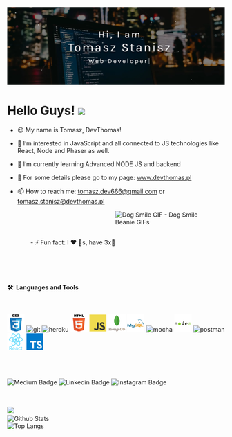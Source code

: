 <img src="https://github.com/Fremen1990/Fremen1990/blob/main/main/header.PNG" alt="DevThomas header" style="max-width: 100%;">

# Hello Guys! <img src="https://raw.githubusercontent.com/MartinHeinz/MartinHeinz/master/wave.gif" width="30px">

- 😉 My name is Tomasz, DevThomas!

- 👀 I’m interested in JavaScript and all connected to JS technologies like React, Node and Phaser as well.

- 🌱 I’m currently learning Advanced NODE JS and backend

- 🔨 For some details please go to my page: www.devthomas.pl

- 📫 How to reach me: tomasz.dev666@gmail.com or tomasz.stanisz@devthomas.pl

 <!--------------  DOG GIF ----------------->

<div style="display:flex; align-items:center; justify-content:center;">

<p  style="display: inline-block;">
- ⚡ Fun fact: I ❤️ 🐶s, have 3x🐺 
</p>
<img src="https://c.tenor.com/Llg7JPMnyaUAAAAC/dog-smile.gif" width="200" height="150px" alt="Dog Smile GIF - Dog Smile Beanie GIFs" style="max-width: 200px;">
</div>

<br>

<!--------------  LANGUAGES AND TOOL ----------------->

<summary><b><g-emoji class="g-emoji" alias="hammer_and_wrench" fallback-src="https://github.githubassets.com/images/icons/emoji/unicode/1f6e0.png">🛠️</g-emoji>&nbsp;&nbsp;Languages&nbsp;and&nbsp;Tools</b></summary>

<br>

<br>

<p align="left" dir="auto">

<img src="https://raw.githubusercontent.com/devicons/devicon/master/icons/css3/css3-original-wordmark.svg" alt="css3" width="40" height="40" style="max-width: 100%;">

<img src="https://camo.githubusercontent.com/fbfcb9e3dc648adc93bef37c718db16c52f617ad055a26de6dc3c21865c3321d/68747470733a2f2f7777772e766563746f726c6f676f2e7a6f6e652f6c6f676f732f6769742d73636d2f6769742d73636d2d69636f6e2e737667" alt="git" width="40" height="40" data-canonical-src="https://www.vectorlogo.zone/logos/git-scm/git-scm-icon.svg" style="max-width: 100%;">

<img src="https://camo.githubusercontent.com/df12cb598044a3f38efc1f45e3580558c324cf8789b79487125044eeebcc4dee/68747470733a2f2f7777772e766563746f726c6f676f2e7a6f6e652f6c6f676f732f6865726f6b752f6865726f6b752d69636f6e2e737667" alt="heroku" width="40" height="40" data-canonical-src="https://www.vectorlogo.zone/logos/heroku/heroku-icon.svg" style="max-width: 100%;">

<img src="https://raw.githubusercontent.com/devicons/devicon/master/icons/html5/html5-original-wordmark.svg" alt="html5" width="40" height="40" style="max-width: 100%;">

<img src="https://raw.githubusercontent.com/devicons/devicon/master/icons/javascript/javascript-original.svg" alt="javascript" width="40" height="40" style="max-width: 100%;">

<img src="https://raw.githubusercontent.com/devicons/devicon/master/icons/mongodb/mongodb-original-wordmark.svg" alt="mongodb" width="40" height="40" style="max-width: 100%;">

<img src="https://raw.githubusercontent.com/devicons/devicon/master/icons/mysql/mysql-original-wordmark.svg" alt="mysql" width="40" height="40" style="max-width: 100%;">

<img src="https://camo.githubusercontent.com/4253eb6921d60a216772940978dea3a0cf2113f2f29b5545720d3b5b6960e467/68747470733a2f2f7777772e766563746f726c6f676f2e7a6f6e652f6c6f676f732f6d6f6368616a732f6d6f6368616a732d69636f6e2e737667" alt="mocha" width="40" height="40" data-canonical-src="https://www.vectorlogo.zone/logos/mochajs/mochajs-icon.svg" style="max-width: 100%;">

<img src="https://raw.githubusercontent.com/devicons/devicon/master/icons/nodejs/nodejs-original-wordmark.svg" alt="nodejs" width="40" height="40" style="max-width: 100%;">

<img src="https://camo.githubusercontent.com/93b32389bf746009ca2370de7fe06c3b5146f4c99d99df65994f9ced0ba41685/68747470733a2f2f7777772e766563746f726c6f676f2e7a6f6e652f6c6f676f732f676574706f73746d616e2f676574706f73746d616e2d69636f6e2e737667" alt="postman" width="40" height="40" data-canonical-src="https://www.vectorlogo.zone/logos/getpostman/getpostman-icon.svg" style="max-width: 100%;">

<img src="https://raw.githubusercontent.com/devicons/devicon/master/icons/react/react-original-wordmark.svg" alt="react" width="40" height="40" style="max-width: 100%;">

<img src="https://raw.githubusercontent.com/devicons/devicon/master/icons/typescript/typescript-original.svg" alt="typescript" width="40" height="40" style="max-width: 100%;">

</p>

<br>
<br>

<!-- -------------------  CONTACT badges --------------------------- -->

<p dir="autp>

<!-- GMAIL  -->
<img src="https://camo.githubusercontent.com/3e95855e76da4c677487a7ab75f66c1200d1ac8a216399095c5ba79323d735d5/68747470733a2f2f696d672e736869656c64732e696f2f62616467652f2d6b616e6e613635303140676d61696c2e636f6d2d6331343433383f7374796c653d666c61742d737175617265266c6f676f3d476d61696c266c6f676f436f6c6f723d7768697465266c696e6b3d6d61696c746f3a6b616e6e613635303140676d61696c2e636f6d" alt="Gmail Badge" data-canonical-src="https://img.shields.io/badge/-kanna6501@gmail.com-c14438?style=flat-square&amp;logo=Gmail&amp;logoColor=white&amp;link=mailto:thomas.dev666@gmail.com" style="max-width: 100%;">

<!-- EMAIL -->
<img src="https://camo.githubusercontent.com/d36fc2af693188c10c058653f781de137a5991c415a57bf129a4015157cecede/68747470733a2f2f696d672e736869656c64732e696f2f62616467652f2d4061656d6d6164692d3033613537613f7374796c653d666c61742d737175617265266c6162656c436f6c6f723d303030303030266c6f676f3d4d656469756d266c696e6b3d68747470733a2f2f6d656469756d2e636f6d2f4061656d6d6164692f" alt="Medium Badge" data-canonical-src="https://img.shields.io/badge/-@aemmadi-03a57a?style=flat-square&amp;labelColor=000000&amp;logo=Medium&amp;link=https://devtyhomas.pl" style="max-width: 100%;">

<!--  LINKEDIN -->
<img src="https://camo.githubusercontent.com/1204decb3ec6e14e461f7738519cfd00508f88d25133692c28fb10ffd612e807/68747470733a2f2f696d672e736869656c64732e696f2f62616467652f2d616e6972756468656d6d6164692d626c75653f7374796c653d666c61742d737175617265266c6f676f3d4c696e6b6564696e266c6f676f436f6c6f723d7768697465266c696e6b3d68747470733a2f2f7777772e6c696e6b6564696e2e636f6d2f696e2f616e6972756468656d6d6164692f" alt="Linkedin Badge" data-canonical-src="https://img.shields.io/badge/-anirudhemmadi-blue?style=flat-square&amp;logo=Linkedin&amp;logoColor=white&amp;link=https://www.linkedin.com/in/tomasz-stanisz-85818683/" style="max-width: 100%;">

<!-- INSTAGRAM -->
<img src="https://camo.githubusercontent.com/d84c87b1b4e92d8daf81826883a75898c76662b5f7225a0994460248ec108021/68747470733a2f2f696d672e736869656c64732e696f2f62616467652f2d6b616e6e61363530312d707572706c653f7374796c653d666c61742d737175617265266c6f676f3d696e7374616772616d266c6f676f436f6c6f723d7768697465266c696e6b3d68747470733a2f2f696e7374616772616d2e636f6d2f6b616e6e61363530312f" alt="Instagram Badge" data-canonical-src="https://img.shields.io/badge/-kanna6501-purple?style=flat-square&amp;logo=instagram&amp;logoColor=white&amp;link=https://www.instagram.com/fremen1990/" style="max-width: 100%;">

</p>

<br>
<br>

<!-- WAKA TIME  - LANGUAGES ALL TIME -->

<img src="https://wakatime.com/share/@6aba690e-50f2-4ea4-84a6-3b2326a187cb/359b90f9-1190-40e1-ad86-3326d045d81a.svg" style="max-heigh=450px"/>

<br>

<img src="https://camo.githubusercontent.com/9b69ec837bfae5bc36a6c54c36be2b9a52c8ad959af71e1b26832ca1adb4567e/68747470733a2f2f6769746875622d726561646d652d73746174732e76657263656c2e6170702f6170693f757365726e616d653d61656d6d61646926636f756e745f707269766174653d747275652673686f775f69636f6e733d7472756526696e636c7564655f616c6c5f636f6d6d6974733d74727565" alt="Github Stats" data-canonical-src="https://github-readme-stats.vercel.app/api?username=aemmadi&amp;count_private=true&amp;show_icons=true&amp;include_all_commits=true" style="max-width: 100%;">

<br>

<img src="https://camo.githubusercontent.com/115260e7df0fdeadfc7c745a3af4d43145d81473908055eb470614acda37c323/68747470733a2f2f6769746875622d726561646d652d73746174732e76657263656c2e6170702f6170692f746f702d6c616e67732f3f757365726e616d653d61656d6d61646926686964653d546558266c61796f75743d636f6d70616374" alt="Top Langs" data-canonical-src="https://github-readme-stats.vercel.app/api/top-langs/?username=aemmadi&amp;hide=TeX&amp;layout=compact" style="max-width: 100%;">

<!---
Fremen1990/Fremen1990 is a ✨ special ✨ repository because its `README.md` (this file) appears on your GitHub profile.
You can click the Preview link to take a look at your changes.
--->

